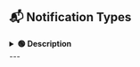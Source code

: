 ## 📬 Notification Types



<details>
### 1. Business tasdiqlanganda
<summary><strong>🟢 Description</strong></summary>

Agar admin biznesni tasdiqlasa, tasdiqlagan user tomonidan biznes ochgan userga notification yuboriladi.


**🔑 Keys:**
- `from_user` — Notification yuborgan foydalanuvchi
- `to_user` — Notification qabul qilgan foydalanuvchi
- `title` — Notification sarlavhasi
- `message` — Asosiy xabar matni
- `extra_data` — Qo‘shimcha ma’lumotlar (ixtiyoriy)

</details>
---

